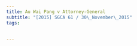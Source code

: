 ```yaml
---
title: Au Wai Pang v Attorney-General 
subtitle: "[2015] SGCA 61 / 30\_November\_2015"
tags:


---
```


